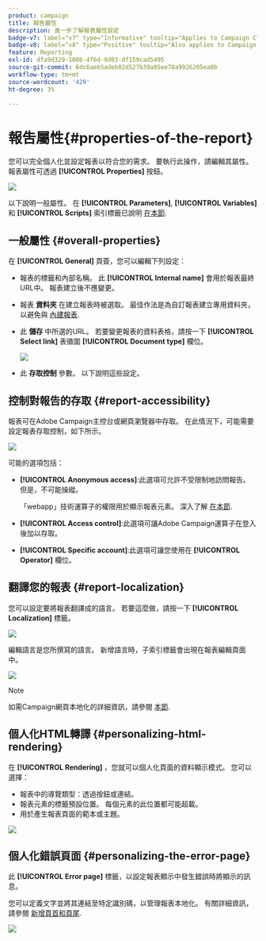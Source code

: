 ```yaml
---
product: campaign
title: 報吿屬性
description: 進一步了解報表屬性設定
badge-v7: label="v7" type="Informative" tooltip="Applies to Campaign Classic v7"
badge-v8: label="v8" type="Positive" tooltip="Also applies to Campaign v8"
feature: Reporting
exl-id: dfa9d329-1086-4f6d-9d03-df159cad5495
source-git-commit: 6dc6aeb5adeb82d527b39a05ee70a9926205ea0b
workflow-type: tm+mt
source-wordcount: '429'
ht-degree: 3%

---
```


# 報吿屬性{#properties-of-the-report}



您可以完全個人化並設定報表以符合您的需求。 要執行此操作，請編輯其屬性。 報表屬性可透過 **[!UICONTROL Properties]** 按鈕。

![](assets/s_ncs_advuser_report_properties_01.png)

以下說明一般屬性。 在 **[!UICONTROL Parameters]**, **[!UICONTROL Variables]** 和 **[!UICONTROL Scripts]** 索引標籤已說明 [在本節](../../reporting/using/advanced-functionalities.md).

## 一般屬性 {#overall-properties}

在 **[!UICONTROL General]** 頁簽，您可以編輯下列設定：

* 報表的標籤和內部名稱。 此 **[!UICONTROL Internal name]** 會用於報表最終URL中。 報表建立後不應變更。

* 報表 **資料夾** 在建立報表時被選取。 最佳作法是為自訂報表建立專用資料夾，以避免與 [內建報表](../../reporting/using/about-campaign-built-in-reports.md).

* 此 **儲存** 中所選的URL。 若要變更報表的資料表格，請按一下 **[!UICONTROL Select link]** 表徵圖 **[!UICONTROL Document type]** 欄位。

   ![](assets/s_ncs_advuser_report_properties_02.png)

* 此 **存取控制** 參數。 以下說明這些設定。

## 控制對報告的存取 {#report-accessibility}

報表可在Adobe Campaign主控台或網頁瀏覽器中存取。 在此情況下，可能需要設定報表存取控制，如下所示。

![](assets/s_ncs_advuser_report_properties_02b.png)

可能的選項包括：

* **[!UICONTROL Anonymous access]**:此選項可允許不受限制地訪問報告。 但是，不可能操縱。

   「webapp」技術運算子的權限用於顯示報表元素。 深入了解 [在本節](../../platform/using/access-management-operators.md).

* **[!UICONTROL Access control]**:此選項可讓Adobe Campaign運算子在登入後加以存取。
* **[!UICONTROL Specific account]**:此選項可讓您使用在 **[!UICONTROL Operator]** 欄位。

## 翻譯您的報表 {#report-localization}

您可以設定要將報表翻譯成的語言。 若要這麼做，請按一下 **[!UICONTROL Localization]** 標籤。

![](assets/s_ncs_advuser_report_properties_06.png)

編輯語言是您所撰寫的語言。 新增語言時，子索引標籤會出現在報表編輯頁面中。

![](assets/s_ncs_advuser_report_properties_05a.png)

>[!NOTE]
>
>如需Campaign網頁本地化的詳細資訊，請參閱 [本節](../../web/using/translating-a-web-form.md).

## 個人化HTML轉譯 {#personalizing-html-rendering}

在 **[!UICONTROL Rendering]** ，您就可以個人化頁面的資料顯示模式。 您可以選擇：

* 報表中的導覽類型：透過按鈕或連結。
* 報表元素的標籤預設位置。 每個元素的此位置都可能超載。
* 用於產生報表頁面的範本或主題。

![](assets/s_ncs_advuser_report_properties_08.png)

## 個人化錯誤頁面 {#personalizing-the-error-page}

此 **[!UICONTROL Error page]** 標籤，以設定報表顯示中發生錯誤時將顯示的訊息。

您可以定義文字並將其連結至特定識別碼，以管理報表本地化。 有關詳細資訊，請參閱 [新增頁首和頁尾](../../reporting/using/element-layout.md#adding-a-header-and-a-footer).

![](assets/s_ncs_advuser_report_properties_11.png)
